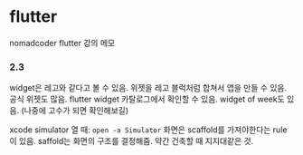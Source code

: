 # flutter 

nomadcoder flutter 강의 메모

### 2.3
widget은 레고와 같다고 볼 수 있음. 위젯을 레고 블럭처럼 합쳐서 앱을 만들 수 있음. 공식 위젯도 많음. flutter widget 카탈로그에서 확인할 수 있음. widget of week도 있음. (나중에 고수가 되면 확인해보길)

xcode simulator 열 때: `open -a Simulator`
화면은 scaffold를 가져야한다는 rule이 있음. saffold는 화면의 구조를 결정해줌. 약간 건축할 때 지지대같은 것.

